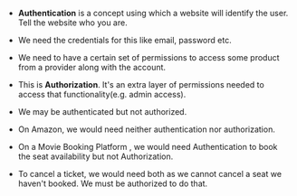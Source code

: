 * **Authentication** is a concept using which a website will identify the user. Tell the website who you are.
* We need the credentials for this like email, password etc.
* We need to have a certain set of permissions to access some product from a provider along with the account.
* This is **Authorization**. It's an extra layer of permissions needed to access that functionality(e.g. admin access).
* We may be authenticated but not authorized.

* On Amazon, we would need neither authentication nor authorization.
* On a Movie Booking Platform , we would need Authentication to book the seat availability but not Authorization.
* To cancel a ticket, we would need both as we cannot cancel a seat we haven't booked. We must be authorized to do that. 
